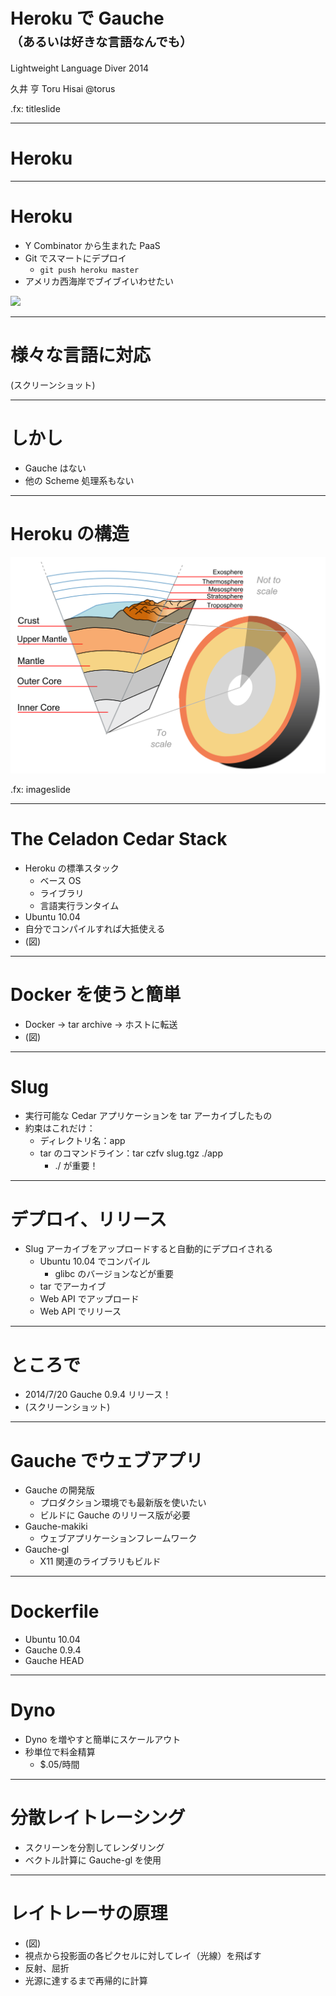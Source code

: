 # Heroku で Gauche<br/><small><small>（あるいは好きな言語なんでも）</small></small>

Lightweight Language Diver 2014

久井 亨 Toru Hisai @torus

.fx: titleslide

---

# Heroku

---

# Heroku

-   Y Combinator から生まれた PaaS
-   Git でスマートにデプロイ
    -   `git push heroku master`
-   アメリカ西海岸でブイブイいわせたい

<img src="http://upload.wikimedia.org/wikipedia/commons/1/16/Y-combinator-logo.gif"/>

---

# 様々な言語に対応
(スクリーンショット)

---

# しかし
-   Gauche はない
-   他の Scheme 処理系もない

---

# Heroku の構造

<!--
- アプリケーション
- Cedar Stack
- Dyno
- Heroku
-->

<img src="./Earth-crust-cutaway-english.svg" />

.fx: imageslide

---

# The Celadon Cedar Stack
-   Heroku の標準スタック
    -   ベース OS
    -   ライブラリ
    -   言語実行ランタイム
-   Ubuntu 10.04
-   自分でコンパイルすれば大抵使える
-   (図)

---

# Docker を使うと簡単
-   Docker → tar archive → ホストに転送
-   (図)

---

# Slug
-   実行可能な Cedar アプリケーションを tar アーカイブしたもの
-   約束はこれだけ：
    -   ディレクトリ名：app
    -   tar のコマンドライン：tar czfv slug.tgz ./app
        -   ./ が重要！

---

# デプロイ、リリース
-   Slug アーカイブをアップロードすると自動的にデプロイされる
    -   Ubuntu 10.04 でコンパイル
        -   glibc のバージョンなどが重要
    -   tar でアーカイブ
    -   Web API でアップロード
    -   Web API でリリース

---

# ところで
-   2014/7/20 Gauche 0.9.4 リリース！
-   (スクリーンショット)

---

# Gauche でウェブアプリ
-   Gauche の開発版
    -   プロダクション環境でも最新版を使いたい
    -   ビルドに Gauche のリリース版が必要
-   Gauche-makiki
    -   ウェブアプリケーションフレームワーク
-   Gauche-gl
    -   X11 関連のライブラリもビルド

---

# Dockerfile
-   Ubuntu 10.04
-   Gauche 0.9.4
-   Gauche HEAD

---

# Dyno
-   Dyno を増やすと簡単にスケールアウト
-   秒単位で料金精算
    -   $.05/時間

---

# 分散レイトレーシング
-   スクリーンを分割してレンダリング
-   ベクトル計算に Gauche-gl を使用

---

# レイトレーサの原理
-   (図)
-   視点から投影面の各ピクセルに対してレイ（光線）を飛ばす
-   反射、屈折
-   光源に達するまで再帰的に計算
